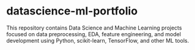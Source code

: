 # datascience-ml-portfolio
This repository contains Data Science and Machine Learning projects focused on data preprocessing, EDA, feature engineering, and model development using Python, scikit-learn, TensorFlow, and other ML tools.

